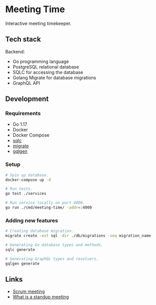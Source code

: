 # Meeting Time

Interactive meeting timekeeper.

## Tech stack

Backend:

- Go programming language
- PostgreSQL relational database
- SQLC for accessing the database
- Golang Migrate for database migrations
- GraphQL API

## Development

### Requirements

- Go 1.17
- Docker
- Docker Compose
- [sqlc](https://github.com/kyleconroy/sqlc)
- [migrate](https://github.com/golang-migrate/migrate)
- [gqlgen](https://github.com/99designs/gqlgen)

### Setup

```sh
# Spin up database.
docker-compose up -d

# Run tests.
go test ./services

# Run service locally on port 4000.
go run ./cmd/meeting-time/ -addr=:4000
```

### Adding new features

```sh
# Creating database migration.
migrate create -ext sql -dir ./db/migrations -seq migration_name
```

```sh
# Generating Go database types and methods.
sqlc generate
```

```sh
# Generating GraphQL types and resolvers.
gqlgen generate
```

## Links

- [Scrum meeting](https://www.productplan.com/glossary/scrum-meeting)
- [What is a standup meeting](https://www.wework.com/ideas/professional-development/management-leadership/what-is-a-standup-meeting)
